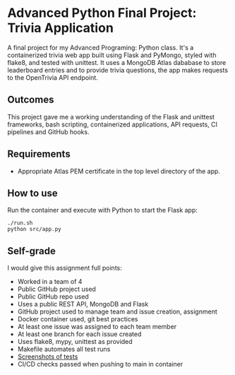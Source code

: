 # Advanced Python Final Project: Trivia Application

A final project for my Advanced Programing: Python class. It's a containerized trivia web app built using Flask and PyMongo, styled with flake8, and tested with unittest. It uses a MongoDB Atlas dababase to store leaderboard entries and to provide trivia questions, the app makes requests to the OpenTrivia API endpoint.

## Outcomes

This project gave me a working understanding of the Flask and unittest frameworks, bash scripting, containerized applications, API requests, CI pipelines and GitHub hooks.

## Requirements
- Appropriate Atlas PEM certificate in the top level directory of the app.

## How to use
Run the container and execute with Python to start the Flask app:

```
./run.sh
python src/app.py
```

## Self-grade
I would give this assignment full points:
- Worked in a team of 4
- Public GitHub project used
- Public GitHub repo used
- Uses a public REST API, MongoDB and Flask
- GitHub project used to manage team and issue creation, assignment
- Docker container used, git best practices
- At least one issue was assigned to each team member
- At least one branch for each issue created
- Uses flake8, mypy, unittest as provided
- Makefile automates all test runs
- [Screenshots of tests](https://github.com/syncorex/advpy-web-app/tree/main/screenshots)
- CI/CD checks passed when pushing to main in container
